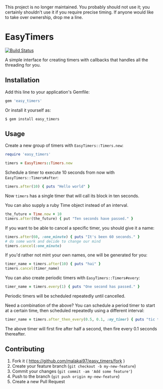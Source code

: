 This project is no longer maintained. You probably should not use it; you certainly shouldn't use
it if you require precise timing. If anyone would like to take over ownership, drop me a line.

# EasyTimers

[![Build Status](https://travis-ci.org/malakai97/easy_timers.svg?branch=master)](https://travis-ci.org/malakai97/easy_timers)

A simple interface for creating timers with callbacks that handles all the threading for you.

## Installation

Add this line to your application's Gemfile:

```ruby
gem 'easy_timers'
```

Or install it yourself as:

    $ gem install easy_timers

## Usage

Create a new group of timers with `EasyTimers::Timers.new`:

```ruby
require 'easy_timers'

timers = EasyTimers::Timers.new
```

Schedule a timer to execute 10 seconds from now with `EasyTimers::Timers#after`:

```ruby
timers.after(10) { puts "Hello world" }
```

Now `timers` has a single timer that will call its block in ten seconds.

You can also supply a ruby Time object instead of an interval.

```ruby
the_future = Time.now + 10
timers.after(the_future) { put "Ten seconds have passed." }
```

If you want to be able to cancel a specific timer, you should give it a name:

```ruby
timers.after(60, :one_minute) { puts "It's been 60 seconds." }
# do some work and decide to change our mind
timers.cancel(:one_minute)
```

If you'd rather not mint your own names, one will be generated for you:

```ruby
timer_name = timers.after(10) { puts "hai" }
timers.cancel(timer_name)
```

You can also create periodic timers with `EasyTimers::Timers#every`:

```ruby
timer_name = timers.every(1) { puts "One second has passed." }
```

Periodic timers will be scheduled repeatedly until cancelled.

Need a combination of the above?  You can schedule a period timer to start at
a certain time, then scheduled repeatedly using a different interval:

```ruby
timer_name = timers.after_then_every(0.5, 0.1, :my_timer) { puts "tic toc" }
```

The above timer will first fire after half a second, then fire every 0.1 seconds thereafter.

## Contributing

1. Fork it ( https://github.com/malakai97/easy_timers/fork )
2. Create your feature branch (`git checkout -b my-new-feature`)
3. Commit your changes (`git commit -am 'Add some feature'`)
4. Push to the branch (`git push origin my-new-feature`)
5. Create a new Pull Request

